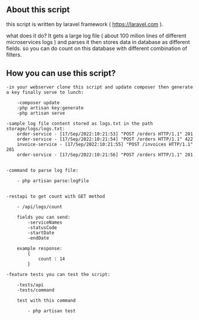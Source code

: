 ## About this script

this script is written by laravel framework ( https://laravel.com ).

what does it do?
It gets a large log file ( about 100 milion lines of different microservices logs ) and parses it then stores data in database as different fields. so you can do count on this database with different combination of filters.

## How you can use this script?

    -in your webserver clone this script and update composer then generate a key finally serve to lunch:

        -composer update
        -php artisan key:generate
        -php artisan serve

    -sample log file content stored as logs.txt in the path storage/logs/logs.txt:
        order-service - [17/Sep/2022:10:21:53] "POST /orders HTTP/1.1" 201
        order-service - [17/Sep/2022:10:21:54] "POST /orders HTTP/1.1" 422
        invoice-service - [17/Sep/2022:10:21:55] "POST /invoices HTTP/1.1" 201
        order-service - [17/Sep/2022:10:21:56] "POST /orders HTTP/1.1" 201


    -command to parse log file:

        - php artisan parse:logFile


    -restapi to get count with GET method

        - /api/logs/count

        fields you can send:
            -serviceNames
            -statusCode
            -startDate
            -endDate

        example response:
            {
                count : 14
            }

    -feature tests you can test the script:

        -tests/api
        -tests/command

        test with this command

            - php artisan test
